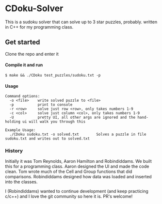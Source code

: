 # CDoku-Solver

This is a sudoku solver that can solve up to 3 star puzzles, probably.
written in C++ for my programming class. 

## Get started

Clone the repo and enter it

#### Compile it and run
```
$ make && ./CDoku test_puzzles/sudoku.txt -p
```
#### Usage
```
Command options:
  -o <file>    write solved puzzle to <file>
  -p           print to console
  -r <row>     solve just row <row>, only takes numbers 1-9
  -c <col>     solve just column <col>, only takes numbers 1-9
  -U           pretty UI, all other args are ignored and the hand-holding ui will walk you through this

Example Usage:
  ./CDoku sudoku.txt -o solved.txt        Solves a puzzle in file sudoku.txt and writes out to solved.txt
```

### History

Initially it was Tom Reynolds, Aaron Hamilton and Robindiddams.
We built this for a programming class.
Aaron designed the UI and made the code clean.
Tom wrote much of the Cell and Group functions that did comparisons.
Robindiddams designed how data was loaded and inserted into the classes.

I (Robindiddams) wanted to continue development (and keep practicing c/c++) and I love the git community so here it is. PR's welcome!